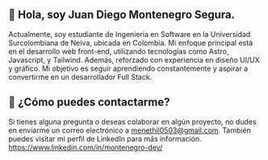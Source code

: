 ## 👋 Hola, soy Juan Diego Montenegro Segura.

Actualmente, soy estudiante de Ingeniería en Software en la Universidad Surcolombiana de Neiva, ubicada en Colombia. Mi enfoque principal está en el desarrollo web front-end, utilizando tecnologías como Astro, Javascript, y Tailwind. Además, reforzado con experiencia en diseño UI/UX y gráfico.
Mi objetivo es seguir aprendiendo constantemente y aspirar a convertirme en un desarrollador Full Stack.

## 🤝 ¿Cómo puedes contactarme?

Si tienes alguna pregunta o deseas colaborar en algún proyecto, no dudes en enviarme un correo electrónico a menethil0503@gmail.com. También puedes visitar mi perfil de LinkedIn para más información. https://www.linkedin.com/in/montenegro-dev/
<!--
**Juanshiu/Juanshiu** is a ✨ _special_ ✨ repository because its `README.md` (this file) appears on your GitHub profile.

Here are some ideas to get you started:

- 🔭 I’m currently working on ...
- 🌱 I’m currently learning ...
- 👯 I’m looking to collaborate on ...
- 🤔 I’m looking for help with ...
- 💬 Ask me about ...
- 📫 How to reach me: ...
- 😄 Pronouns: ...
- ⚡ Fun fact: ...
-->
